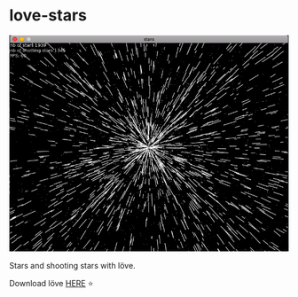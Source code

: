 # love-stars

![alt tag](https://github.com/omnitrogen/love-stars/blob/master/stars.png)

Stars and shooting stars with löve.

Download löve [HERE](https://love2d.org/) :star:
